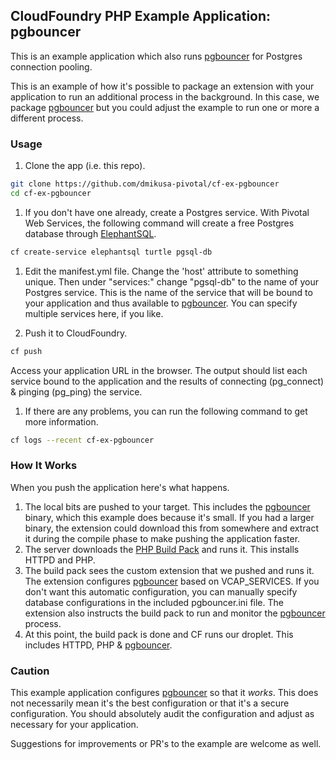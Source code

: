 ## CloudFoundry PHP Example Application:  pgbouncer

This is an example application which also runs [pgbouncer] for Postgres connection pooling.

This is an example of how it's possible to package an extension with your application to run an additional process in the background.  In this case, we package [pgbouncer] but you could adjust the example to run one or more a different process.

### Usage

1. Clone the app (i.e. this repo).

  ```bash
  git clone https://github.com/dmikusa-pivotal/cf-ex-pgbouncer
  cd cf-ex-pgbouncer
  ```

1. If you don't have one already, create a Postgres service.  With Pivotal Web Services, the following command will create a free Postgres database through [ElephantSQL].

  ```bash
  cf create-service elephantsql turtle pgsql-db
  ```

1. Edit the manifest.yml file.  Change the 'host' attribute to something unique.  Then under "services:" change "pgsql-db" to the name of your Postgres service.  This is the name of the service that will be bound to your application and thus available to [pgbouncer].  You can specify multiple services here, if you like.

1. Push it to CloudFoundry.

  ```bash
  cf push
  ```

  Access your application URL in the browser.  The output should list each service bound to the application and the results of connecting (pg_connect) & pinging (pg_ping) the service.

1. If there are any problems, you can run the following command to get more information.

  ```bash
  cf logs --recent cf-ex-pgbouncer
  ```

### How It Works

When you push the application here's what happens.

1. The local bits are pushed to your target.  This includes the [pgbouncer] binary, which this example does because it's small.  If you had a larger binary, the extension could download this from somewhere and extract it during the compile phase to make pushing the application faster.
1. The server downloads the [PHP Build Pack] and runs it.  This installs HTTPD and PHP.
1. The build pack sees the custom extension that we pushed and runs it.  The extension configures [pgbouncer] based on VCAP_SERVICES.  If you don't want this automatic configuration, you can manually specify database configurations in the included pgbouncer.ini file.  The extension also instructs the build pack to run and monitor the [pgbouncer] process.
1. At this point, the build pack is done and CF runs our droplet.  This includes HTTPD, PHP & [pgbouncer].

### Caution

This example application configures [pgbouncer] so that it *works*.  This does not necessarily mean it's the best configuration or that it's a secure configuration.  You should absolutely audit the configuration and adjust as necessary for your application.  

Suggestions for improvements or PR's to the example are welcome as well.


[PHP Build Pack]:https://github.com/dmikusa-pivotal/cf-php-build-pack
[ElephantSQL]:http://www.elephantsql.com/
[pgbouncer]:https://wiki.postgresql.org/wiki/PgBouncer
